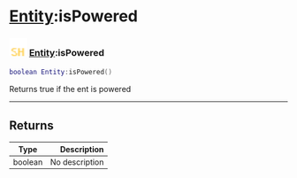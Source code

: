 # [Entity](../entity/README.md):isPowered

### <img src="../../.gitbook/assets/shared.png" width="32" height="32" /> [Entity](../entity/README.md):isPowered

```lua
boolean Entity:isPowered()
```

Returns true if the ent is powered<br>

-----------------
## Returns

| Type   | Description |
| ------ | ----------: |
| boolean | No description |
